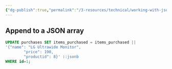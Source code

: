 ```yaml
---
{"dg-publish":true,"permalink":"/3-resources/technical/working-with-json-in-postgres/","tags":["postgres","json","quicktip"],"updated":"2025-10-18T21:23:29.081-07:00"}
---
```



## Append to a JSON array

```sql
UPDATE purchases SET items_purchased = items_purchased ||   
'{"name": "LG Ultrawide Monitor",  
        "price": 190,  
        "productid": 8}' ::jsonb  
WHERE id=1;
```
